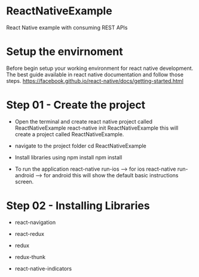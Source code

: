 # ReactNativeExample
React Native example with consuming REST APIs

# Setup the envirnoment
  Before begin setup your working environment for react native development. 
  The best guide available in react native documentation and follow those steps.
  https://facebook.github.io/react-native/docs/getting-started.html
  
  
# Step 01 - Create the project

  * Open the terminal and create react native project called ReactNativeExample
    react-native init ReactNativeExample
    this will create a project called ReactNativeExample.
    
  * navigate to the project folder
    cd ReactNativeExample
    
  * Install libraries using npm install
    npm install
    
  * To run the application 
    react-native run-ios     --> for ios
    react-native run-android --> for android
    this will show the default basic instructions screen.
    
    
# Step 02 - Installing Libraries
  
  * react-navigation
  
  * react-redux
  
  * redux
  
  * redux-thunk
  
  * react-native-indicators
  
